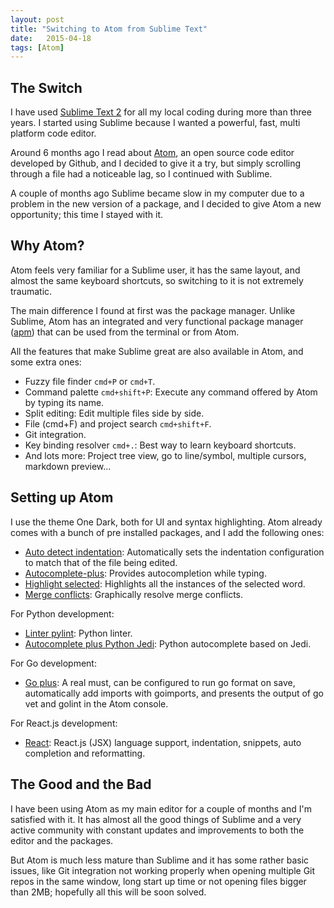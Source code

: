 ```yaml
---
layout: post
title: "Switching to Atom from Sublime Text"
date:   2015-04-18
tags: [Atom]
---
```

## The Switch

I have used [Sublime Text 2](http://www.sublimetext.com/2) for all my local coding during more than three years. I started using Sublime because I wanted a powerful, fast, multi platform code editor.

Around 6 months ago I read about [Atom](https://atom.io/), an open source code editor developed by Github, and I decided to give it a try, but simply scrolling through a file had a noticeable lag, so I continued with Sublime.

A couple of months ago Sublime became slow in my computer due to a problem in the new version of a package, and I decided to give Atom a new opportunity; this time I stayed with it.

## Why Atom?

Atom feels very familiar for a Sublime user, it has the same layout, and almost the same keyboard shortcuts, so switching to it is not extremely traumatic.

The main difference I found at first was the package manager. Unlike Sublime, Atom has an integrated and very functional package manager ([apm](https://github.com/atom/apm)) that can be used from the terminal or from Atom.

All the features that make Sublime great are also available in Atom, and some extra ones:

* Fuzzy file finder ```cmd+P``` or ```cmd+T```.
* Command palette ```cmd+shift+P```: Execute any command offered by Atom by typing its name.
* Split editing: Edit multiple files side by side.
* File (cmd+F) and project search ```cmd+shift+F```.
* Git integration.
* Key binding resolver ```cmd+.```: Best way to learn keyboard shortcuts.
* And lots more: Project tree view, go to line/symbol, multiple cursors, markdown preview...

## Setting up Atom

I use the theme One Dark, both for UI and syntax highlighting. Atom already comes with a bunch of pre installed packages, and I add the following ones:

* [Auto detect indentation](https://atom.io/packages/auto-detect-indentation): Automatically sets the indentation configuration to match that of the file being edited.
* [Autocomplete-plus](https://atom.io/packages/autocomplete-plus): Provides autocompletion while typing.
* [Highlight selected](https://atom.io/packages/highlight-selected): Highlights all the instances of the selected word.
* [Merge conflicts](https://atom.io/packages/merge-conflicts): Graphically resolve merge conflicts.

For Python development:

* [Linter pylint](https://atom.io/packages/linter-pylint): Python linter.
* [Autocomplete plus Python Jedi](https://atom.io/packages/autocomplete-plus-python-jedi): Python autocomplete based on Jedi.

For Go development:

* [Go plus](https://atom.io/packages/go-plus): A real must, can be configured to run go format on save, automatically add imports with goimports, and presents the output of go vet and golint in the Atom console.

For React.js development:

* [React](https://atom.io/packages/react): React.js (JSX) language support, indentation, snippets, auto completion and reformatting.

## The Good and the Bad

I have been using Atom as my main editor for a couple of months and I'm satisfied with it. It has almost all the good things of Sublime and a very active community with constant updates and improvements to both the editor and the packages.

But Atom is much less mature than Sublime and it has some rather basic issues, like Git integration not working properly when opening multiple Git repos in the same window, long start up time or not opening files bigger than 2MB; hopefully all this will be soon solved.
